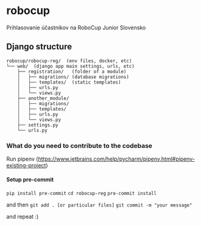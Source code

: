 # robocup
Prihlasovanie účastníkov na RoboCup Junior Slovensko



## Django structure
```
robocup/robocup-reg/  (env files, docker, etc)  
└── web/  (django app main settings, urls, etc)
    ├── registration/   (folder of a module)
    │   ├── migrations/	(database migrations)
    │   ├── templates/	(static templates)
    │   ├── urls.py
    │   └── views.py
    ├── another_module/
    │   ├── migrations/
    │   ├── templates/
    │   ├── urls.py
    │   └── views.py
    ├── settings.py
    └── urls.py
```

### What do you need to contribute to the codebase
Run pipenv (https://www.jetbrains.com/help/pycharm/pipenv.html#pipenv-existing-project)
#### Setup pre-commit
`pip install pre-commit`
`cd robocup-reg`
`pre-commit install`

and then
`git add . [or particular files]`
`git commit -m "your message"`

and repeat :) 
